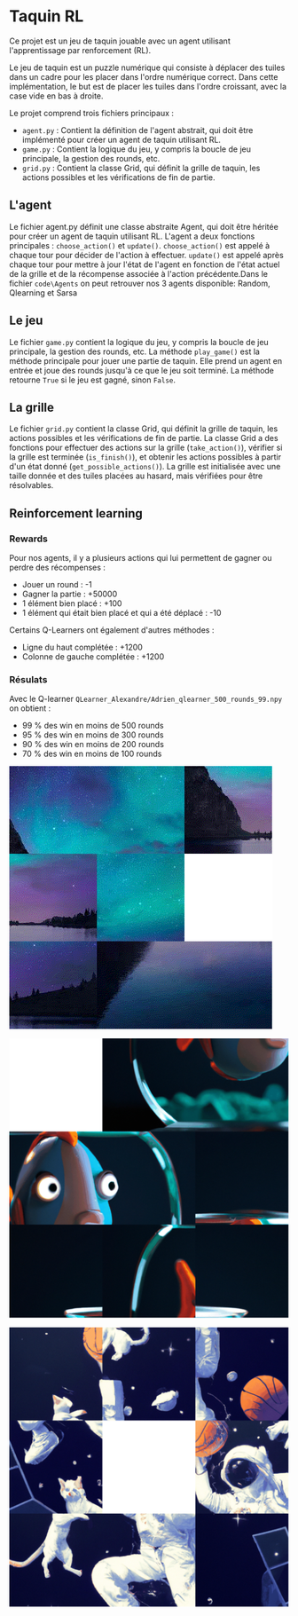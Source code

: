 # Taquin RL
Ce projet est un jeu de taquin jouable avec un agent utilisant l'apprentissage par renforcement (RL).

Le jeu de taquin est un puzzle numérique qui consiste à déplacer des tuiles dans un cadre pour les placer dans l'ordre numérique correct. Dans cette implémentation, le but est de placer les tuiles dans l'ordre croissant, avec la case vide en bas à droite.

Le projet comprend trois fichiers principaux :

+ `agent.py` : Contient la définition de l'agent abstrait, qui doit être implémenté pour créer un agent de taquin utilisant RL.
+ `game.py` : Contient la logique du jeu, y compris la boucle de jeu principale, la gestion des rounds, etc.
+ `grid.py` : Contient la classe Grid, qui définit la grille de taquin, les actions possibles et les vérifications de fin de partie.

## L'agent
Le fichier agent.py définit une classe abstraite Agent, qui doit être héritée pour créer un agent de taquin utilisant RL. L'agent a deux fonctions principales : `choose_action()` et `update()`. `choose_action()` est appelé à chaque tour pour décider de l'action à effectuer. `update()` est appelé après chaque tour pour mettre à jour l'état de l'agent en fonction de l'état actuel de la grille et de la récompense associée à l'action précédente.Dans le fichier `code\Agents` on peut retrouver nos 3 agents disponible: Random, Qlearning et Sarsa

## Le jeu
Le fichier `game.py` contient la logique du jeu, y compris la boucle de jeu principale, la gestion des rounds, etc. La méthode `play_game()` est la méthode principale pour jouer une partie de taquin. Elle prend un agent en entrée et joue des rounds jusqu'à ce que le jeu soit terminé. La méthode retourne `True` si le jeu est gagné, sinon `False`.

## La grille
Le fichier `grid.py` contient la classe Grid, qui définit la grille de taquin, les actions possibles et les vérifications de fin de partie. La classe Grid a des fonctions pour effectuer des actions sur la grille (`take_action()`), vérifier si la grille est terminée (`is_finish()`), et obtenir les actions possibles à partir d'un état donné (`get_possible_actions()`). La grille est initialisée avec une taille donnée et des tuiles placées au hasard, mais vérifiées pour être résolvables.

## Reinforcement learning

### 

### Rewards

Pour nos agents, il y a plusieurs actions qui lui permettent de gagner ou perdre des récompenses :

+ Jouer un round : -1
+ Gagner la partie : +50000
+ 1 élément bien placé : +100
+ 1 élément qui était bien placé et qui a été déplacé : -10

Certains Q-Learners ont également d'autres méthodes :
+ Ligne du haut complétée : +1200
+ Colonne de gauche complétée : +1200

### Résulats 

Avec le Q-learner `QLearner_Alexandre/Adrien_qlearner_500_rounds_99.npy` on obtient :
+ 99 % des win en moins de 500 rounds
+ 95 % des win en moins de 300 rounds
+ 90 % des win en moins de 200 rounds
+ 70 % des win en moins de 100 rounds

![](https://github.com/tiroumalaifreddy/taquin/blob/dev/gif/taquin.gif)

![](https://github.com/tiroumalaifreddy/taquin/blob/dev/gif/taquin2.gif)

![](https://github.com/tiroumalaifreddy/taquin/blob/dev/gif/taquin3.gif)









